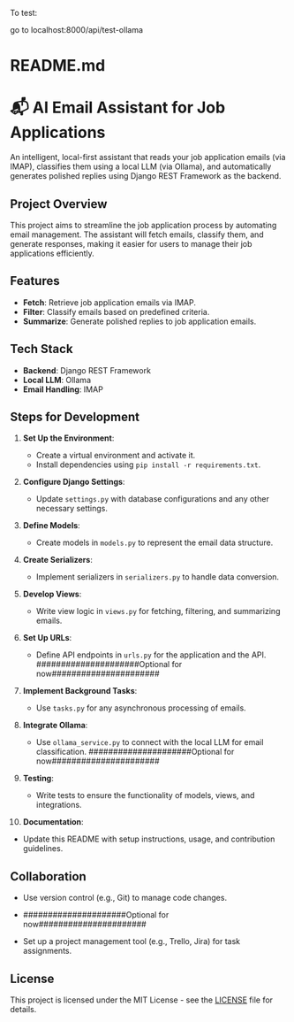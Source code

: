 To test:

go to localhost:8000/api/test-ollama


# README.md

# 📬 AI Email Assistant for Job Applications

An intelligent, local-first assistant that reads your job application emails (via IMAP), classifies them using a local LLM (via Ollama), and automatically generates polished replies using Django REST Framework as the backend.

## Project Overview

This project aims to streamline the job application process by automating email management. The assistant will fetch emails, classify them, and generate responses, making it easier for users to manage their job applications efficiently.

## Features

- **Fetch**: Retrieve job application emails via IMAP.
- **Filter**: Classify emails based on predefined criteria.
- **Summarize**: Generate polished replies to job application emails.

## Tech Stack

- **Backend**: Django REST Framework
- **Local LLM**: Ollama
- **Email Handling**: IMAP

## Steps for Development

1. **Set Up the Environment**: 
   - Create a virtual environment and activate it.
   - Install dependencies using `pip install -r requirements.txt`.

2. **Configure Django Settings**: 
   - Update `settings.py` with database configurations and any other necessary settings.

3. **Define Models**: 
   - Create models in `models.py` to represent the email data structure.

4. **Create Serializers**: 
   - Implement serializers in `serializers.py` to handle data conversion.

5. **Develop Views**: 
   - Write view logic in `views.py` for fetching, filtering, and summarizing emails.

6. **Set Up URLs**: 
   - Define API endpoints in `urls.py` for the application and the API.
#####################Optional for now######################
7. **Implement Background Tasks**: 
   - Use `tasks.py` for any asynchronous processing of emails.

8. **Integrate Ollama**: 
   - Use `ollama_service.py` to connect with the local LLM for email classification.
#####################Optional for now######################
9. **Testing**: 
   - Write tests to ensure the functionality of models, views, and integrations.

10. **Documentation**: 
   - Update this README with setup instructions, usage, and contribution guidelines.

## Collaboration

- Use version control (e.g., Git) to manage code changes.

- #####################Optional for now######################
- Set up a project management tool (e.g., Trello, Jira) for task assignments.


## License

This project is licensed under the MIT License - see the [LICENSE](LICENSE) file for details.

